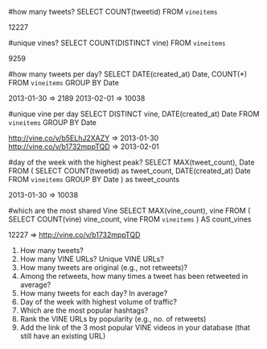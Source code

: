 #how many tweets?
SELECT COUNT(tweetid) FROM `vineitems`

12227


#unique vines?
SELECT COUNT(DISTINCT vine) FROM `vineitems`

9259


#how many tweets per day?
SELECT DATE(created_at) Date, COUNT(*)
FROM `vineitems`
GROUP BY Date

2013-01-30 => 2189
2013-02-01 => 10038


#unique vine per day
SELECT DISTINCT vine, DATE(created_at) Date
FROM `vineitems`
GROUP BY Date

http://vine.co/v/b5ELhJ2XAZY => 2013-01-30
http://vine.co/v/b1732mppTQD => 2013-02-01


#day of the week with the highest peak?
SELECT MAX(tweet_count), Date
FROM ( 
	SELECT COUNT(tweetid) as tweet_count, DATE(created_at) Date
	FROM `vineitems`
	GROUP BY Date
) as tweet_counts
	
2013-01-30 => 10038

#which are the most shared Vine
SELECT MAX(vine_count), vine
FROM 
(
	SELECT COUNT(vine) vine_count, vine
        FROM `vineitems`
) AS count_vines

12227 => http://vine.co/v/b1732mppTQD



1. How many tweets?
2. How many VINE URLs? Unique VINE URLs?
3. How many tweets are original (e.g., not retweets)?
4. Among the retweets, how many times a tweet has been retweeted in average?
5. How many tweets for each day? In average?
6. Day of the week with highest volume of traffic?
7. Which are the most popular hashtags?
8. Rank the VINE URLs by popularity (e.g., no. of retweets)
9. Add the link of the 3 most popular VINE videos in your database (that still have an existing URL)